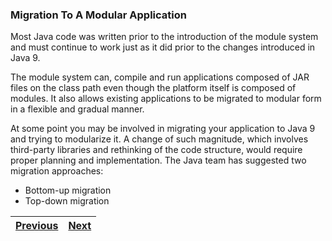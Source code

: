 ### Migration To A Modular Application

Most Java code was written prior to the introduction of the module system and must continue to work just as it did
prior to the changes introduced in Java 9.

The module system can, compile and run applications composed of JAR files on the class path even though the platform 
itself is composed of modules. It also allows existing applications to be migrated to modular form in a flexible and 
gradual manner.

At some point you may be involved in migrating your application to Java 9 and trying to modularize it. 
A change of such magnitude, which involves third-party libraries and rethinking of the code structure, 
would require proper planning and implementation. The Java team has suggested two migration approaches:

  - Bottom-up migration 
  - Top-down migration


| [Previous](../java_file_io_nio2/use_stream_api_with_files.md) | [Next](migrate_application_to_java_11_using_top_down_and_bottom_up_migration.md) |
| :--------- | ----------: | 